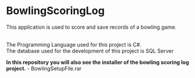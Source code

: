 # BowlingScoringLog
This application is used to score and save records of a bowling game.</br><br>

The Programming Language used for this project is C#.</br>
The database used for the development of this project is SQL Server</br>

**In this repository you will also see the installer of the bowling scoring log project.** - BowlingSetupFile.rar</br>


